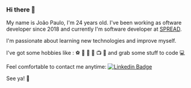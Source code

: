 ### Hi there 👋

My name is João Paulo, I'm 24 years old. I've been working as oftware developer since 2018 and currently I'm software developer at [SPREAD](https://spread.com.br).


I'm passionate about learning new technologies and improve myself.

I've got some hobbies like : :soccer: :muscle: :beer: :musical_note: :tv: :movie_camera: and grab some stuff to code :computer:

Feel comfortable to contact me anytime: 
[![Linkedin Badge](https://img.shields.io/badge/-LinkedIn-blue?style=flat-square&logo=Linkedin&logoColor=white&link=https://www.linkedin.com/in/joao-paulo-duarte-mota/)](https://www.linkedin.com/in/joao-paulo-duarte-mota/)


See ya! :wave:
